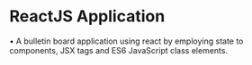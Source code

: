 # ReactJS Application
 •	A bulletin board application using react by employing state to components, JSX tags and ES6 JavaScript class elements.

